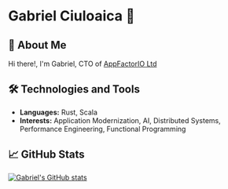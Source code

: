 # Gabriel Ciuloaica 🦀

## 🚀 About Me

Hi there!, I'm Gabriel, CTO of [AppFactorIO Ltd](https://appfactor.io)

## 🛠 Technologies and Tools
- **Languages:** Rust, Scala
- **Interests:** Application Modernization, AI, Distributed Systems, Performance Engineering, Functional Programming

## 📈 GitHub Stats

[![Gabriel's GitHub stats](https://github-readme-stats.vercel.app/api?username=devsprint&count_private=true&show_icons=true&theme=radical)](https://github.com/devsprint)

<!--
**devsprint/devsprint** is a ✨ _special_ ✨ repository because its `README.md` (this file) appears on your GitHub profile.

Here are some ideas to get you started:

- 🔭 I’m currently working on ...
- 🌱 I’m currently learning ...
- 👯 I’m looking to collaborate on ...
- 🤔 I’m looking for help with ...
- 💬 Ask me about ...
- 📫 How to reach me: ...
- 😄 Pronouns: ...
- ⚡ Fun fact: ...
-->
